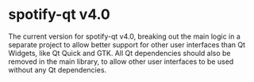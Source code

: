 # spotify-qt v4.0

The current version for spotify-qt v4.0, breaking out the main logic in a separate project to allow better 
support for other user interfaces than Qt Widgets, like Qt Quick and GTK. All Qt dependencies should also be 
removed in the main library, to allow other user interfaces to be used without any Qt dependencies.